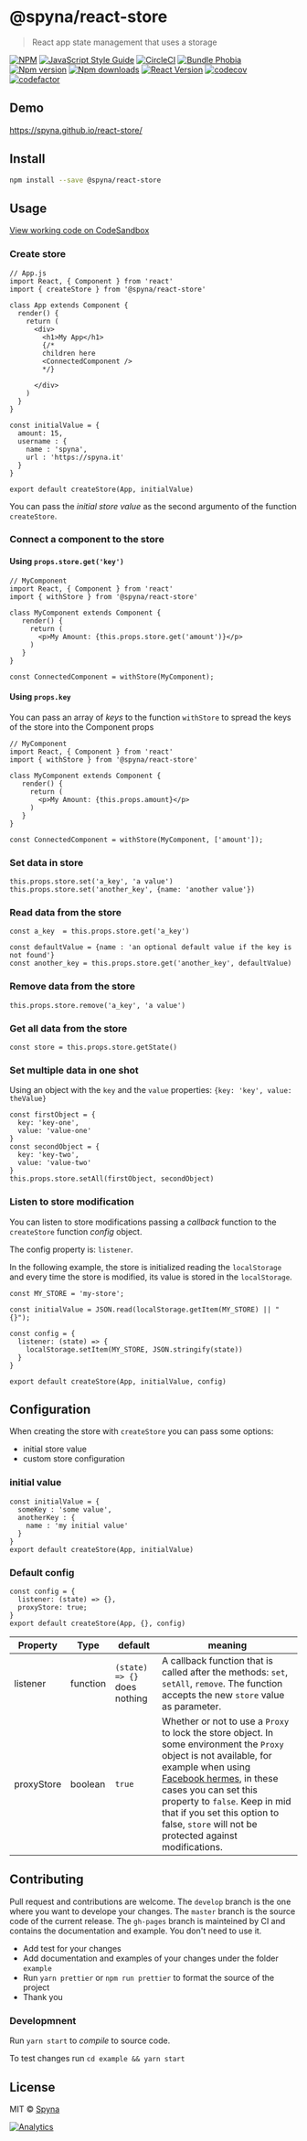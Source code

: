 # @spyna/react-store

> React app state management that uses a storage

[![NPM](https://img.shields.io/npm/v/@spyna/react-store.svg)](https://www.npmjs.com/package/@spyna/react-store) [![JavaScript Style Guide](https://img.shields.io/badge/code_style-standard-brightgreen.svg)](https://standardjs.com)
[![CircleCI](https://img.shields.io/circleci/project/github/Spyna/react-store/master.svg?style=flat-square)](https://img.shields.io/circleci/project/github/Spyna/react-store/master.svg?style=flat-square)
[![Bundle Phobia](https://img.shields.io/bundlephobia/minzip/@spyna/react-store.svg?style=flat-square)](https://img.shields.io/bundlephobia/minzip/@spyna/react-store.svg?style=flat-square)
[![Npm version](https://img.shields.io/npm/v/@spyna/react-store.svg?style=flat-square)](https://img.shields.io/npm/v/@spyna/react-store.svg?style=flat-square)
[![Npm downloads](https://img.shields.io/npm/dt/@spyna/react-store.svg?style=flat-square)](https://img.shields.io/npm/dt/@spyna/react-store.svg)
[![React Version](https://img.shields.io/npm/dependency-version/@spyna/react-store/peer/react.svg?style=flat-square)](https://img.shields.io/npm/dependency-version/@spyna/react-store/peer/react.svg?style=flat-square)
[![codecov](https://codecov.io/gh/Spyna/react-store/branch/master/graph/badge.svg)](https://codecov.io/gh/Spyna/react-store)
[![codefactor](https://www.codefactor.io/repository/github/Spyna/react-store/badge?style=flat-square)](https://www.codefactor.io/repository/github/spyna/react-store/overview/master)
  


## Demo 

https://spyna.github.io/react-store/

## Install

```bash
npm install --save @spyna/react-store
```

## Usage

[View working code on CodeSandbox](https://codesandbox.io/s/62zq0n407r?autoresize=1&hidenavigation=1)


### Create store

```JS
// App.js
import React, { Component } from 'react'
import { createStore } from '@spyna/react-store'

class App extends Component {
  render() {
    return (
      <div>
        <h1>My App</h1>
        {/*
        children here
        <ConnectedComponent />
        */}
        
      </div>
    )
  }
}

const initialValue = {
  amount: 15,
  username : {
    name : 'spyna',
    url : 'https://spyna.it'
  }
}

export default createStore(App, initialValue)
```

You can pass the *initial store value* as the second argumento of the function `createStore`.

### Connect a component to the store

#### Using `props.store.get('key')`

```JS
// MyComponent
import React, { Component } from 'react'
import { withStore } from '@spyna/react-store'

class MyComponent extends Component {
   render() {
     return (
       <p>My Amount: {this.props.store.get('amount')}</p>
     )
   }
}

const ConnectedComponent = withStore(MyComponent);
```

#### Using `props.key`

You can pass an array of *keys* to the function `withStore` to spread the keys of the store into the Component props

```JS
// MyComponent
import React, { Component } from 'react'
import { withStore } from '@spyna/react-store'

class MyComponent extends Component {
   render() {
     return (
       <p>My Amount: {this.props.amount}</p>
     )
   }
}

const ConnectedComponent = withStore(MyComponent, ['amount']);
```


### Set data in store 

```JS
this.props.store.set('a_key', 'a value')
this.props.store.set('another_key', {name: 'another value'})
```

### Read data from the store

```JS
const a_key  = this.props.store.get('a_key')

const defaultValue = {name : 'an optional default value if the key is not found'}
const another_key = this.props.store.get('another_key', defaultValue)
```

### Remove data from the store 

```JS
this.props.store.remove('a_key', 'a value')
```

### Get all data from the store

```JS
const store = this.props.store.getState()
```


### Set multiple data in one shot

Using an object with the `key` and the `value` properties: `{key: 'key', value: theValue}`

```JS
const firstObject = {
  key: 'key-one',
  value: 'value-one'
}
const secondObject = {
  key: 'key-two',
  value: 'value-two'
}
this.props.store.setAll(firstObject, secondObject)

```

### Listen to store modification

You can listen to store modifications passing a *callback* function to the `createStore` function *config* object.

The config property is: `listener`. 

In the following example, the store is initialized reading the `localStorage` and every time the store is modified, its value is stored in the `localStorage`.


```
const MY_STORE = 'my-store';

const initialValue = JSON.read(localStorage.getItem(MY_STORE) || "{}");

const config = {
  listener: (state) => {
    localStorage.setItem(MY_STORE, JSON.stringify(state))
  }
}

export default createStore(App, initialValue, config)

```

## Configuration

When creating the store with `createStore` you can pass some options:

 * initial store value
 * custom store configuration

### initial value 

```JS
const initialValue = {
  someKey : 'some value',
  anotherKey : {
    name : 'my initial value'
  }
}
export default createStore(App, initialValue)

```

### Default config

```JS
const config = {
  listener: (state) => {},
  proxyStore: true;
}
export default createStore(App, {}, config)

```

| Property | Type | default | meaning |
| --- | --- | --- | --- |
| listener | function | `(state) => {}` does nothing | A callback function that is called after the methods: `set`, `setAll`, `remove`. The function accepts the new `store` value as parameter. |
| proxyStore | boolean | `true` | Whether or not to use a `Proxy` to lock the store object. In some environment the `Proxy` object is not available, for example when using [Facebook hermes](https://hermesengine.dev/), in these cases you can set this property to `false`. Keep in mid that if you set this option to false, `store` will not be protected against modifications. |


## Contributing

Pull request and contributions are welcome. 
The `develop` branch is the one where you want to develope your changes. 
The `master` branch is the source code of the current release. 
The `gh-pages` branch is mainteined by CI and contains the documentation and example. You don't need to use it.


* Add test for your changes
* Add documentation and examples of your changes under the folder `example`
* Run `yarn prettier` or `npm run prettier` to format the source of the project
* Thank you

### Developmnent

Run `yarn start` to *compile* to source code. 

To test changes run `cd example && yarn start` 


## License

MIT © [Spyna](https://github.com/Spyna)


[![Analytics](https://ga-beacon.appspot.com/UA-89584671-2/github/react-store)](https://github.com/igrigorik/ga-beacon)

